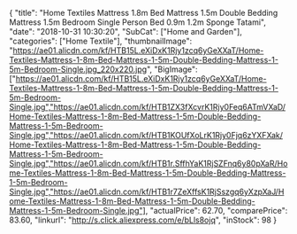 {
	"title": "Home Textiles Mattress 1.8m Bed Mattress 1.5m Double Bedding Mattress 1.5m Bedroom Single Person Bed 0.9m 1.2m Sponge Tatami",
	"date": "2018-10-31 10:30:20",
	"SubCat": ["Home and Garden"],
	"categories": ["Home Textile"],
	"thumbnailImage": "https://ae01.alicdn.com/kf/HTB15L.eXiDxK1Rjy1zcq6yGeXXaT/Home-Textiles-Mattress-1-8m-Bed-Mattress-1-5m-Double-Bedding-Mattress-1-5m-Bedroom-Single.jpg_220x220.jpg",
	"BigImage": ["https://ae01.alicdn.com/kf/HTB15L.eXiDxK1Rjy1zcq6yGeXXaT/Home-Textiles-Mattress-1-8m-Bed-Mattress-1-5m-Double-Bedding-Mattress-1-5m-Bedroom-Single.jpg","https://ae01.alicdn.com/kf/HTB1ZX3fXcvrK1Rjy0Feq6ATmVXaD/Home-Textiles-Mattress-1-8m-Bed-Mattress-1-5m-Double-Bedding-Mattress-1-5m-Bedroom-Single.jpg","https://ae01.alicdn.com/kf/HTB1KOUfXoLrK1Rjy0Fjq6zYXFXak/Home-Textiles-Mattress-1-8m-Bed-Mattress-1-5m-Double-Bedding-Mattress-1-5m-Bedroom-Single.jpg","https://ae01.alicdn.com/kf/HTB1r.SffhYaK1RjSZFnq6y80pXaR/Home-Textiles-Mattress-1-8m-Bed-Mattress-1-5m-Double-Bedding-Mattress-1-5m-Bedroom-Single.jpg","https://ae01.alicdn.com/kf/HTB1r7ZeXffsK1RjSszgq6yXzpXaJ/Home-Textiles-Mattress-1-8m-Bed-Mattress-1-5m-Double-Bedding-Mattress-1-5m-Bedroom-Single.jpg"],
	"actualPrice": 62.70,
	"comparePrice": 83.60,
	"linkurl": "http://s.click.aliexpress.com/e/bLls8ojq",
	"inStock": 98
}
